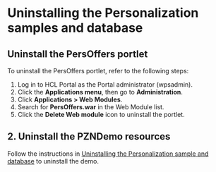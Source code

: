 # Uninstalling the Personalization samples and database

## Uninstall the PersOffers portlet

To uninstall the PersOffers portlet, refer to the following steps:  

1. Log in to HCL Portal as the Portal administrator (wpsadmin).  
2. Click the **Applications menu**, then go to **Administration**.  
3. Click **Applications > Web Modules**.  
4. Search for **PersOffers.war** in the Web Module list.  
5. Click the **Delete Web module** icon to uninstall the portlet.  

## 2. Uninstall the PZNDemo resources

Follow the instructions in [Uninstalling the Personalization sample and database](../demo/pzn_demouninstall.md) to uninstall the demo.  

